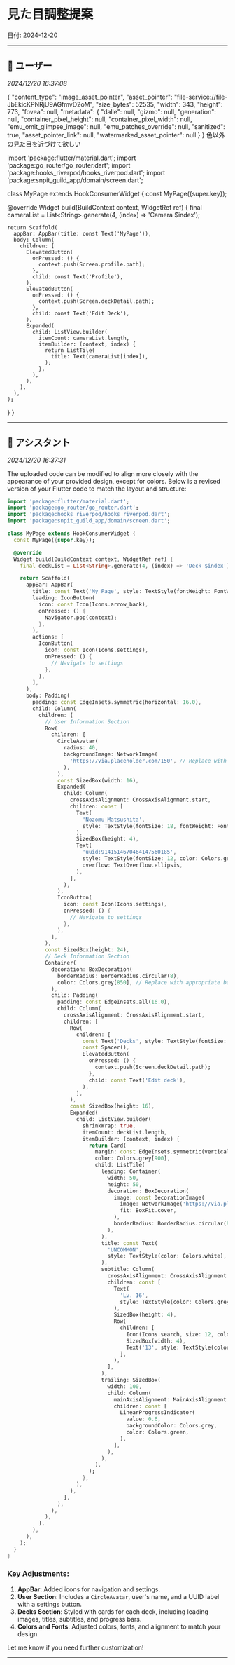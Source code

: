 # 見た目調整提案

日付: 2024-12-20

---

## 👤 ユーザー
*2024/12/20 16:37:08*

{
  "content_type": "image_asset_pointer",
  "asset_pointer": "file-service://file-JbEkicKPNRjU9AGfmvD2oM",
  "size_bytes": 52535,
  "width": 343,
  "height": 773,
  "fovea": null,
  "metadata": {
    "dalle": null,
    "gizmo": null,
    "generation": null,
    "container_pixel_height": null,
    "container_pixel_width": null,
    "emu_omit_glimpse_image": null,
    "emu_patches_override": null,
    "sanitized": true,
    "asset_pointer_link": null,
    "watermarked_asset_pointer": null
  }
}
色以外の見た目を近づけて欲しい

import 'package:flutter/material.dart';
import 'package:go_router/go_router.dart';
import 'package:hooks_riverpod/hooks_riverpod.dart';
import 'package:snpit_guild_app/domain/screen.dart';

class MyPage extends HookConsumerWidget {
  const MyPage({super.key});

  @override
  Widget build(BuildContext context, WidgetRef ref) {
    final cameraList = List&lt;String&gt;.generate(4, (index) =&gt; 'Camera $index');

    return Scaffold(
      appBar: AppBar(title: const Text('MyPage')),
      body: Column(
        children: [
          ElevatedButton(
            onPressed: () {
              context.push(Screen.profile.path);
            },
            child: const Text('Profile'),
          ),
          ElevatedButton(
            onPressed: () {
              context.push(Screen.deckDetail.path);
            },
            child: const Text('Edit Deck'),
          ),
          Expanded(
            child: ListView.builder(
              itemCount: cameraList.length,
              itemBuilder: (context, index) {
                return ListTile(
                  title: Text(cameraList[index]),
                );
              },
            ),
          ),
        ],
      ),
    );
  }
}

---

## 🤖 アシスタント
*2024/12/20 16:37:31*

The uploaded code can be modified to align more closely with the appearance of your provided design, except for colors. Below is a revised version of your Flutter code to match the layout and structure:

```dart
import 'package:flutter/material.dart';
import 'package:go_router/go_router.dart';
import 'package:hooks_riverpod/hooks_riverpod.dart';
import 'package:snpit_guild_app/domain/screen.dart';

class MyPage extends HookConsumerWidget {
  const MyPage({super.key});

  @override
  Widget build(BuildContext context, WidgetRef ref) {
    final deckList = List<String>.generate(4, (index) => 'Deck $index');

    return Scaffold(
      appBar: AppBar(
        title: const Text('My Page', style: TextStyle(fontWeight: FontWeight.bold)),
        leading: IconButton(
          icon: const Icon(Icons.arrow_back),
          onPressed: () {
            Navigator.pop(context);
          },
        ),
        actions: [
          IconButton(
            icon: const Icon(Icons.settings),
            onPressed: () {
              // Navigate to settings
            },
          ),
        ],
      ),
      body: Padding(
        padding: const EdgeInsets.symmetric(horizontal: 16.0),
        child: Column(
          children: [
            // User Information Section
            Row(
              children: [
                CircleAvatar(
                  radius: 40,
                  backgroundImage: NetworkImage(
                    'https://via.placeholder.com/150', // Replace with user's avatar URL
                  ),
                ),
                const SizedBox(width: 16),
                Expanded(
                  child: Column(
                    crossAxisAlignment: CrossAxisAlignment.start,
                    children: const [
                      Text(
                        'Nozomu Matsushita',
                        style: TextStyle(fontSize: 18, fontWeight: FontWeight.bold),
                      ),
                      SizedBox(height: 4),
                      Text(
                        'uuid:9141514670464147560185',
                        style: TextStyle(fontSize: 12, color: Colors.grey),
                        overflow: TextOverflow.ellipsis,
                      ),
                    ],
                  ),
                ),
                IconButton(
                  icon: const Icon(Icons.settings),
                  onPressed: () {
                    // Navigate to settings
                  },
                ),
              ],
            ),
            const SizedBox(height: 24),
            // Deck Information Section
            Container(
              decoration: BoxDecoration(
                borderRadius: BorderRadius.circular(8),
                color: Colors.grey[850], // Replace with appropriate background color
              ),
              child: Padding(
                padding: const EdgeInsets.all(16.0),
                child: Column(
                  crossAxisAlignment: CrossAxisAlignment.start,
                  children: [
                    Row(
                      children: [
                        const Text('Decks', style: TextStyle(fontSize: 18, fontWeight: FontWeight.bold)),
                        const Spacer(),
                        ElevatedButton(
                          onPressed: () {
                            context.push(Screen.deckDetail.path);
                          },
                          child: const Text('Edit deck'),
                        ),
                      ],
                    ),
                    const SizedBox(height: 16),
                    Expanded(
                      child: ListView.builder(
                        shrinkWrap: true,
                        itemCount: deckList.length,
                        itemBuilder: (context, index) {
                          return Card(
                            margin: const EdgeInsets.symmetric(vertical: 8),
                            color: Colors.grey[900],
                            child: ListTile(
                              leading: Container(
                                width: 50,
                                height: 50,
                                decoration: BoxDecoration(
                                  image: const DecorationImage(
                                    image: NetworkImage('https://via.placeholder.com/50'),
                                    fit: BoxFit.cover,
                                  ),
                                  borderRadius: BorderRadius.circular(8),
                                ),
                              ),
                              title: const Text(
                                'UNCOMMON',
                                style: TextStyle(color: Colors.white),
                              ),
                              subtitle: Column(
                                crossAxisAlignment: CrossAxisAlignment.start,
                                children: const [
                                  Text(
                                    'Lv. 16',
                                    style: TextStyle(color: Colors.grey),
                                  ),
                                  SizedBox(height: 4),
                                  Row(
                                    children: [
                                      Icon(Icons.search, size: 12, color: Colors.white),
                                      SizedBox(width: 4),
                                      Text('13', style: TextStyle(color: Colors.white)),
                                    ],
                                  ),
                                ],
                              ),
                              trailing: SizedBox(
                                width: 100,
                                child: Column(
                                  mainAxisAlignment: MainAxisAlignment.center,
                                  children: const [
                                    LinearProgressIndicator(
                                      value: 0.6,
                                      backgroundColor: Colors.grey,
                                      color: Colors.green,
                                    ),
                                  ],
                                ),
                              ),
                            ),
                          );
                        },
                      ),
                    ),
                  ],
                ),
              ),
            ),
          ],
        ),
      ),
    );
  }
}
```

### Key Adjustments:
1. **AppBar**: Added icons for navigation and settings.
2. **User Section**: Includes a `CircleAvatar`, user's name, and a UUID label with a settings button.
3. **Decks Section**: Styled with cards for each deck, including leading images, titles, subtitles, and progress bars.
4. **Colors and Fonts**: Adjusted colors, fonts, and alignment to match your design.

Let me know if you need further customization!

---
